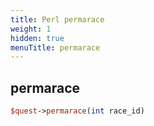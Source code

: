 ```yaml
---
title: Perl permarace
weight: 1
hidden: true
menuTitle: permarace
---
```

## permarace
```perl
$quest->permarace(int race_id)
```